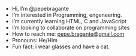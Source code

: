 -  Hi, I’m @pepebragante
-  I’m interested in Programming, engeneering.
-  I’m currently learning HTML, C and JavaScript
-  I’m looking to collaborate on programming sites
-  How to reach me: pepe.bragante@gmail.com
-  Pronouns: He/Him
-  Fun fact: i wear glasses and have a cat.

<!---
pepebragante/pepebragante is a ✨ special ✨ repository because its `README.md` (this file) appears on your GitHub profile.
You can click the Preview link to take a look at your changes.
--->
